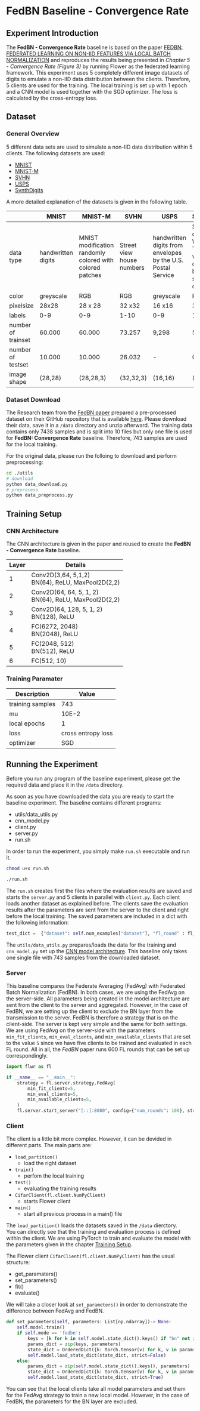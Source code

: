 # FedBN Baseline - Convergence Rate

## Experiment Introduction

The **FedBN - Convergence Rate** baseline is based on the paper [FEDBN: FEDERATED LEARNING ON NON-IID FEATURES VIA LOCAL BATCH NORMALIZATION](https://arxiv.org/pdf/2102.07623.pdf) and reproduces the results being presented in *Chapter 5 - Convergence Rate (Figure 3)* by running Flower as the federated learning framework. This experiment uses 5 completely different image datasets of digits to emulate a non-IID data distribution between the clients. Therefore, 5 clients are used for the training. The local training is set up with 1 epoch and a CNN model is used together with the SGD optimizer. The loss is calculated by the cross-entropy loss. 

## Dataset 

### General Overview

5 different data sets are used to simulate a non-IID data distribution within 5 clients. The following datasets are used:

* [MNIST](https://ieeexplore.ieee.org/document/726791)
* [MNIST-M]((https://arxiv.org/pdf/1505.07818.pdf))
* [SVHN](http://ufldl.stanford.edu/housenumbers/nips2011_housenumbers.pdf)
* [USPS](https://ieeexplore.ieee.org/document/291440)
* [SynthDigits](https://arxiv.org/pdf/1505.07818.pdf)

A more detailed explanation of the datasets is given in the following table. 

|     | MNIST     | MNIST-M   | SVHN  |  USPS    | SynthDigits |
|--- |---        |---        |---    |---            |---    |
| data type| handwritten digits| MNIST modification randomly colored with colored patches| Street view house numbers | handwritten digits from envelopes by the U.S. Postal Service | Syntehtic digits Windows TM font varying the orientation, blur and stroke colors |
| color | greyscale | RGB | RGB | greyscale | RGB |
| pixelsize | 28x28 | 28 x 28 | 32 x32 | 16 x16 | 32 x32 |
| labels | 0-9 | 0-9 | 1-10 | 0-9 | 1-10 |
| number of trainset | 60.000 | 60.000 | 73.257 | 9,298 | 50.000 |
| number of testset| 10.000 | 10.000 | 26.032 | - | 0 |
| image shape | (28,28) | (28,28,3) | (32,32,3) | (16,16) | (32,32,3) |

### Dataset Download

The Research team from the [FedBN paper](https://arxiv.org/pdf/2102.07623.pdf) prepared a pre-processed dataset on their GitHub repository that is available [here](https://github.com/med-air/FedBN). Please download their data, save it in a `/data` directory and unzip afterward. 
The training data contains only 7438 samples and is split into 10 files but only one file is used for **FedBN: Convergence Rate** baseline. Therefore, 743 samples are used for the local training. 

For the original data, please run the folloing to download and perform preprocessing:
```bash
cd ./utils
# download 
python data_download.py
# preprocess
python data_preprocess.py
```

## Training Setup ##

### CNN Architecture

The CNN architecture is given in the paper and reused to create the **FedBN - Convergence Rate** baseline.

| Layer | Details| 
| ----- | ------ |
| 1 | Conv2D(3,64, 5,1,2) <br> BN(64), ReLU, MaxPool2D(2,2)  |
| 2 | Conv2D(64, 64, 5, 1, 2) <br> BN(64), ReLU, MaxPool2D(2,2) |
| 3 | Conv2D(64, 128, 5, 1, 2) <br> BN(128), ReLU |
| 4 | FC(6272, 2048) <br> BN(2048), ReLU |
| 5 | FC(2048, 512) <br> BN(512), ReLU |
| 6 | FC(512, 10) |

### Training Paramater

| Description | Value |
| ----------- | ----- |
| training samples | 743 |
| mu | 10E-2 |
| local epochs | 1 |
| loss | cross entropy loss |
| optimizer | SGD |

## Running the Experiment

Before you run any program of the baseline experiment, please get the required data and place it in the `/data` directory. 

As soon as you have downloaded the data you are ready to start the baseline experiment. The baseline contains different programs:

* utils/data_utils.py
* cnn_model.py
* client.py
* server.py 
* run.sh

In order to run the experiment, you simply make `run.sh` executable and run it. 

```bash
chmod u+x run.sh
```
```bash
./run.sh
```

The `run.sh` creates first the files where the evaluation results are saved and starts the `server.py` and 5 clients in parallel with `client.py`. Each client loads another dataset as explained before. The clients save the evaluation results after the parameters are sent from the server to the client and right before the local training. The saved parameters are included in a dict with the following information:

```python
test_dict =  {"dataset": self.num_examples["dataset"], "fl_round" : fl_round, "strategy": self.mode, "test_loss": loss, "test_accuracy": accuracy}
```

The `utils/data_utils.py` prepares/loads the data for the training and `cnn_model.py` set up the [CNN model architecture](#cnn-architecture). This baseline only takes one single file with 743 samples from the downloaded dataset. 

### Server

This baseline compares the Federate Averaging (FedAvg) with Federated Batch Normalization (FedBN). In both cases, we are using the FedAvg on the server-side. All parameters being created in the model architecture are sent from the client to the server and aggregated. However, in the case of FedBN, we are setting up the client to exclude the BN layer from the transmission to the server. FedBN is therefore a strategy that is on the client-side. 
The server is kept very simple and the same for both settings. We are using FedAvg on the server-side with the parameters `min_fit_clients`, `min_eval_clients`, and `min_available_clients` that are set to the value `5` since we have five clients to be trained and evaluated in each FL round. All in all, the *FedBN* paper runs 600 FL rounds that can be set up correspondingly.     

```python
import flwr as fl

if __name__ == "__main__":
    strategy = fl.server.strategy.FedAvg(
        min_fit_clients=5,
        min_eval_clients=5,
        min_available_clients=5,
    )
    fl.server.start_server("[::]:8080", config={"num_rounds": 100}, strategy=strategy)

```

### Client

The client is a little bit more complex. However, it can be devided in different parts. The main parts are:

* `load_partition()`
    * load the right dataset
* `train()`
    * perfom the local training
* `test()`
    * evaluating the training results
* `CifarClient(fl.client.NumPyClient)`
    * starts Flower client
* `main()`
    * start all previous process in a main() file

The `load_partition()` loads the datasets saved in the `/data` dierctory.  
You can directly see that the training and evaluation process is defined within the client. We are using PyTorch to train and evaluate the model with the parameters given in the chapter [Training Setup](#training-setup). 

The Flower client `CifarClient(fl.client.NumPyClient)` has the usual structure:

* get_paramaters()
* set_parameters()
* fit()
* evaluate()

We will take a closer look at `set_parameters()` in order to demonstrate the difference between FedAvg and FedBN. 

```python 
def set_parameters(self, parameters: List[np.ndarray])-> None:
    self.model.train()
    if self.mode == 'fedbn':
        keys = [k for k in self.model.state_dict().keys() if "bn" not in k]
        params_dict = zip(keys, parameters)
        state_dict = OrderedDict({k: torch.tensor(v) for k, v in params_dict})
        self.model.load_state_dict(state_dict, strict=False)
    else:
        params_dict = zip(self.model.state_dict().keys(), parameters)
        state_dict = OrderedDict({k: torch.tensor(v) for k, v in params_dict})
        self.model.load_state_dict(state_dict, strict=True)
```

You can see that the local clients take all model parameters and set them for the FedAvg strategy to train a new local model. However, in the case of FedBN, the parameters for the BN layer are excluded. 

